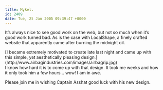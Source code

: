 ```yaml
---
title: Mykel.
id: 2409
date: Tue, 25 Jan 2005 09:39:47 +0000
---
```


It’s always nice to see good work on the web, but not so much when it’s good work turned bad. As is the case with LocalShape, a finely crafted website that apparently came after burning the midnight oil.



<div class="quote">[I became extremely motivated to create late last night and came up with this simple, yet aesthetically pleasing design.](http://www.airbagindustries.com/images/airbagrip.jpg)</div>I know how hard it is to come up with that design. It took me weeks and how it only took him a few hours… wow! I am in awe.  

Please join me in wishing Captain Asshat good luck with his new design.





